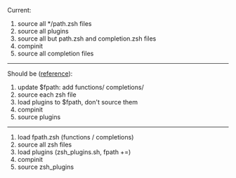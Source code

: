 Current:
1. source all */path.zsh files
2. source all plugins
3. source all but path.zsh and completion.zsh files
4. compinit
5. source all completion files

---

Should be ([reference](https://github.com/robbyrussell/oh-my-zsh/wiki/Design#oh-my-zsh-initialization)):

1. update $fpath: add functions/ completions/
2. source each zsh file
3. load plugins to $fpath, don't source them
4. compinit
5. source plugins

---

1. load fpath.zsh (functions / completions)
2. source all zsh files
3. load plugins (zsh_plugins.sh, fpath +=)
4. compinit
5. source zsh_plugins
